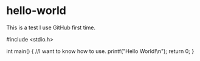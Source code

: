 # hello-world
This is a test I use GitHub first time.

#include <stdio.h>

int main() {
//I want to know how to use.
    printf("Hello World!\n");
    return 0;
}
